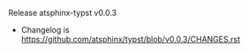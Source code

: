 Release atsphinx-typst v0.0.3

- Changelog is https://github.com/atsphinx/typst/blob/v0.0.3/CHANGES.rst
